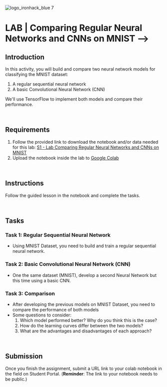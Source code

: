 ![logo_ironhack_blue 7](https://user-images.githubusercontent.com/23629340/40541063-a07a0a8a-601a-11e8-91b5-2f13e4e6b441.png)

# LAB | Comparing Regular Neural Networks and CNNs on MNIST -->


## Introduction

In this activity, you will build and compare two neural network models for classifying the MNIST dataset:
1. A regular sequential neural network
2. A basic Convolutional Neural Network (CNN)

We'll use TensorFlow to implement both models and compare their performance.


<br>

## Requirements

1. Follow the provided link to download the notebook and/or data needed for this lab: [S1 - Lab Comparing Regular Neural Networks and CNNs on MNIST](https://drive.google.com/file/d/1tUHs0U7Xfd7JSHyY3H6om7_YToJIqZJ4/view?usp=sharing)
2. Upload the notebook inside the lab to [Google Colab](https://colab.research.google.com/)

<br>

## Instructions

Follow the guided lesson in the notebook and complete the tasks.

<br>

## Tasks

### Task 1: Regular Sequential Neural Network

- Using MNIST Dataset, you need to build and train a regular sequential neural network.

### Task 2: Basic Convolutional Neural Network (CNN)

- One the same dataset (MNIST), develop a second Neural Network but this time using a basic CNN.

### Task 3: Comparison
- After developing the previous models on MNIST Dataset, you need to compare the performance of both models
- Some questions to consider:
  1. Which model performed better? Why do you think this is the case?
  2. How do the learning curves differ between the two models?
  3. What are the advantages and disadvantages of each approach?

<br>

## Submission

Once you finish the assignment, submit a URL link to your colab notebook in the field on Student Portal. (**Reminder**: The link to your notebook needs to be public.)

<!-- ## Tasks

### Task 1.

Using the confusion matrix calculate and explain metrics like accuracy, precision, recall, and F1-score
